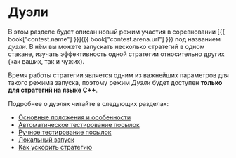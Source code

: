 # Дуэли

В этом разделе будет описан новый режим участия в соревновании [{{ book["contest.name"] }}]({{ book["contest.arena.url"] }}) под названием *дуэли*.
В нём вы можете запускать несколько стратегий в одном стакане, изучать эффективность одной стратегии относительно других (как ваших, так и чужих).

Время работы стратегии является одним из важнейших параметров для такого режима запуска, поэтому режим *Дуэли* будет доступен **только для стратегий на языке C++**.

Подробнее о дуэлях читайте в следующих разделах:

- [Основные положения и особенности](fundamentals.md)
- [Автоматическое тестирование посылок](automatic_mode.md)
- [Ручное тестирование посылок](manual_mode.md)
- [Локальный запуск](local_mode.md)
- [Как ускорить стратегию](fast_strategy.md)
